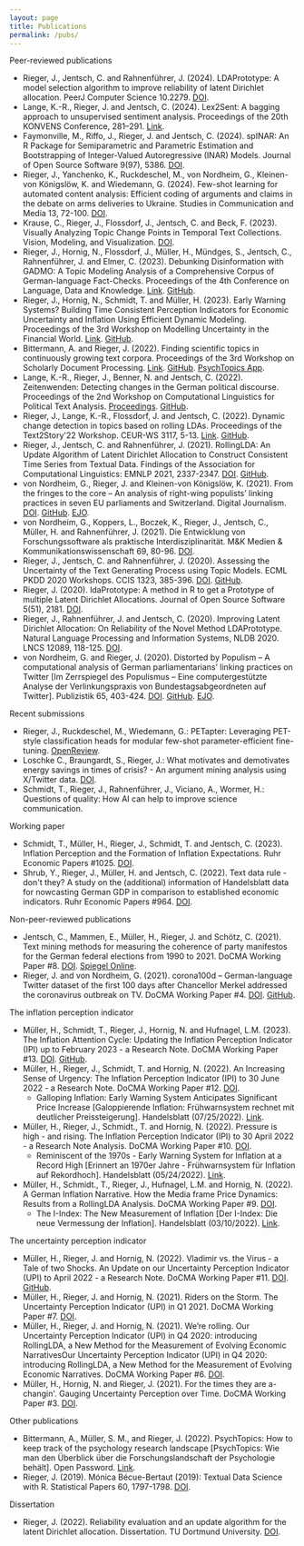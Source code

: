 ```yaml
---
layout: page
title: Publications
permalink: /pubs/
---
```


Peer-reviewed publications
* Rieger, J., Jentsch, C. and Rahnenführer, J. (2024). LDAPrototype: A model selection algorithm to improve reliability of latent Dirichlet allocation. PeerJ Computer Science 10.2279. [DOI](https://doi.org/10.7717/peerj-cs.2279).
* Lange, K.-R., Rieger, J. and Jentsch, C. (2024). Lex2Sent: A bagging approach to unsupervised sentiment analysis. Proceedings of the 20th KONVENS Conference, 281–291. [Link](https://aclanthology.org/2024.konvens-main.28/).
* Faymonville, M., Riffo, J., Rieger, J. and Jentsch, C. (2024). spINAR: An R Package for Semiparametric and Parametric Estimation and Bootstrapping of Integer-Valued Autoregressive (INAR) Models. Journal of Open Source Software 9(97), 5386. [DOI](https://doi.org/10.21105/joss.05386).
* Rieger, J., Yanchenko, K., Ruckdeschel, M., von Nordheim, G., Kleinen-von Königslöw, K. and Wiedemann, G. (2024). Few-shot learning for automated content analysis: Efficient coding of arguments and claims in the debate on arms deliveries to Ukraine. Studies in Communication and Media 13, 72-100. [DOI](https://doi.org/10.5771/2192-4007-2024-1-72).
* Krause, C., Rieger, J., Flossdorf, J., Jentsch, C. and Beck, F. (2023). Visually Analyzing Topic Change Points in Temporal Text Collections. Vision, Modeling, and Visualization. [DOI](https://doi.org/10.2312/vmv.20231231).
* Rieger, J., Hornig, N., Flossdorf, J., Müller, H., Mündges, S., Jentsch, C., Rahnenführer, J. and Elmer, C. (2023). Debunking Disinformation with GADMO: A Topic Modeling Analysis of a Comprehensive Corpus of German-language Fact-Checks. Proceedings of the 4th Conference on Language, Data and Knowledge. [Link](https://aclanthology.org/2023.ldk-1.56). [GitHub](https://github.com/GADMO-EU/DiTox2023).
* Rieger, J., Hornig, N., Schmidt, T. and Müller, H. (2023). Early Warning Systems? Building Time Consistent Perception Indicators for Economic Uncertainty and Inflation Using Efficient Dynamic Modeling. Proceedings of the 3rd Workshop on Modelling Uncertainty in the Financial World. [Link](https://github.com/JonasRieger/mufin23/blob/master/paper.pdf). [GitHub](https://github.com/JonasRieger/mufin23).
* Bittermann, A. and Rieger, J. (2022). Finding scientific topics in continuously growing text corpora. Proceedings of the 3rd Workshop on Scholarly Document Processing. [Link](https://aclanthology.org/2022.sdp-1.2). [GitHub](https://github.com/abitter/sdp22_supplements). [PsychTopics App](http://psychtopics.org/).
* Lange, K.-R., Rieger, J., Benner, N. and Jentsch, C. (2022). Zeitenwenden: Detecting changes in the German political discourse. Proceedings of the 2nd Workshop on Computational Linguistics for Political Text Analysis. [Proceedings](https://old.gscl.org/media/pages/arbeitskreise/cpss/cpss-2022/workshop-proceedings-2022/254133848-1662750260/cpss-2022-proceedings.pdf). [GitHub](https://github.com/K-RLange/zeitenwenden).
* Rieger, J., Lange, K.-R., Flossdorf, J. and Jentsch, C. (2022). Dynamic change detection in topics based on rolling LDAs. Proceedings of the Text2Story'22 Workshop. CEUR-WS 3117, 5-13. [Link](http://ceur-ws.org/Vol-3117/). [GitHub](https://github.com/JonasRieger/topicalchanges).
* Rieger, J., Jentsch, C. and Rahnenführer, J. (2021). RollingLDA: An Update Algorithm of Latent Dirichlet Allocation to Construct Consistent Time Series from Textual Data. Findings of the Association for Computational Linguistics: EMNLP 2021, 2337-2347. [DOI](http://dx.doi.org/10.18653/v1/2021.findings-emnlp.201). [GitHub](https://github.com/JonasRieger/emnlp2021).
* von Nordheim, G., Rieger, J. and Kleinen-von Königslöw, K. (2021). From the fringes to the core – An analysis of right-wing populists’ linking practices in seven EU parliaments and Switzerland. Digital Journalism. [DOI](https://doi.org/10.1080/21670811.2021.1970602). [GitHub](https://github.com/JonasRieger/fringes). [EJO](https://de.ejo-online.eu/qualitaet-ethik/im-mantel-des-mainstreams).
* von Nordheim, G., Koppers, L., Boczek, K., Rieger, J., Jentsch, C., Müller, H. and Rahnenführer, J. (2021). Die Entwicklung von Forschungssoftware als praktische Interdisziplinarität. M&K Medien & Kommunikationswissenschaft 69, 80-96. [DOI](https://doi.org/10.5771/1615-634X-2021-1-80).
* Rieger, J., Jentsch, C. and Rahnenführer, J. (2020). Assessing the Uncertainty of the Text Generating Process using Topic Models. ECML PKDD 2020 Workshops. CCIS 1323, 385-396. [DOI](https://doi.org/10.1007/978-3-030-65965-3_26). [GitHub](https://github.com/JonasRieger/edml2020).
* Rieger, J. (2020). ldaPrototype: A method in R to get a Prototype of multiple Latent Dirichlet Allocations. Journal of Open Source Software 5(51), 2181. [DOI](https://doi.org/10.21105/joss.02181).
* Rieger, J., Rahnenführer, J. and Jentsch, C. (2020). Improving Latent Dirichlet Allocation: On Reliability of the Novel Method LDAPrototype. Natural Language Processing and Information Systems, NLDB 2020. LNCS 12089, 118-125. [DOI](https://doi.org/10.1007/978-3-030-51310-8_11).
* von Nordheim, G. and Rieger, J. (2020). Distorted by Populism – A computational analysis of German parliamentarians’ linking practices on Twitter [Im Zerrspiegel des Populismus – Eine computergestützte Analyse der Verlinkungspraxis von Bundestagsabgeordneten auf Twitter]. Publizistik 65, 403-424. [DOI](https://doi.org/10.1007/s11616-020-00591-7). [GitHub](https://github.com/JonasRieger/zerrspiegel). [EJO](https://de.ejo-online.eu/digitales/die-kleine-Welt-des-Populismus).

Recent submissions
* Rieger, J., Ruckdeschel, M., Wiedemann, G.: PETapter: Leveraging PET-style classification heads for modular few-shot parameter-efficient fine-tuning. [OpenReview](https://openreview.net/forum?id=Dq8VpnQ4M6).
* Loschke C., Braungardt, S., Rieger, J.: What motivates and demotivates energy savings in times of crisis? - An argument mining analysis using X/Twitter data. [DOI](https://doi.org/10.21203/rs.3.rs-4544117/v1).
* Schmidt, T., Rieger, J., Rahnenführer, J., Viciano, A., Wormer, H.: Questions of quality: How AI can help to improve science communication.

Working paper
* Schmidt, T., Müller, H., Rieger, J., Schmidt, T. and Jentsch, C. (2023). Inflation Perception and the Formation of Inflation Expectations. Ruhr Economic Papers #1025. [DOI](https://doi.org/10.4419/96973191).
* Shrub, Y., Rieger, J., Müller, H. and Jentsch, C. (2022). Text data rule - don't they? A study on the (additional) information of Handelsblatt data for nowcasting German GDP in comparison to established economic indicators. Ruhr Economic Papers #964. [DOI](https://doi.org/10.4419/96973128).

Non-peer-reviewed publications
* Jentsch, C., Mammen, E., Müller, H., Rieger, J. and Schötz, C. (2021). Text mining methods for measuring the coherence of party manifestos for the German federal elections from 1990 to 2021. DoCMA Working Paper #8.  [DOI](https://doi.org/10.17877/de290r-22363). [Spiegel Online](https://www.spiegel.de/politik/deutschland/koalitionen-nach-der-bundestagswahl-2021-wer-zusammen-passt-und-wer-nicht-a-8a439093-1921-4c60-9477-6f37ade43057).
* Rieger, J. and von Nordheim, G. (2021). corona100d – German-language Twitter dataset of the first 100 days after Chancellor Merkel addressed the coronavirus outbreak on TV. DoCMA Working Paper #4. [DOI](http://dx.doi.org/10.17877/DE290R-21911). [GitHub](https://github.com/JonasRieger/corona100d).

The inflation perception indicator
* Müller, H., Schmidt, T., Rieger, J., Hornig, N. and Hufnagel, L.M. (2023). The Inflation Attention Cycle: Updating the Inflation Perception Indicator (IPI) up to February 2023 - a Research Note. DoCMA Working Paper #13. [DOI](http://doi.org/10.17877/DE290R-23141). [GitHub](https://github.com/JonasRieger/ipi).
* Müller, H., Rieger, J., Schmidt, T. and Hornig, N. (2022). An Increasing Sense of Urgency: The Inflation Perception Indicator (IPI) to 30 June 2022 - a Research Note. DoCMA Working Paper #12. [DOI](http://doi.org/10.17877/DE290R-22875).
   * Galloping Inflation: Early Warning System Anticipates Significant Price Increase [Galoppierende Inflation: Frühwarnsystem rechnet mit deutlicher Preissteigerung]. Handelsblatt (07/25/2022). [Link](https://www.handelsblatt.com/28543406.html).
* Müller, H., Rieger, J., Schmidt., T. and Hornig, N. (2022). Pressure is high - and rising. The Inflation Perception Indicator (IPI) to 30 April 2022 - a Research Note Analysis. DoCMA Working Paper #10. [DOI](https://doi.org/10.17877/DE290R-22769).
   * Reminiscent of the 1970s - Early Warning System for Inflation at a Record High [Erinnert an 1970er Jahre - Frühwarnsystem für Inflation auf Rekordhoch]. Handelsblatt (05/24/2022). [Link](https://www.handelsblatt.com/28369000.html).
* Müller, H., Schmidt., T., Rieger, J., Hufnagel, L.M. and Hornig, N. (2022). A German Inflation Narrative. How the Media frame Price Dynamics: Results from a RollingLDA Analysis. DoCMA Working Paper #9. [DOI](https://doi.org/10.17877/de290r-22632).
    * The I-Index: The New Measurement of Inflation [Der I-Index: Die neue Vermessung der Inflation]. Handelsblatt (03/10/2022). [Link](https://www.handelsblatt.com/28146862.html).

The uncertainty perception indicator
* Müller, H., Rieger, J. and Hornig, N. (2022). Vladimir vs. the Virus - a Tale of two Shocks. An Update on our Uncertainty Perception Indicator (UPI) to April 2022 - a Research Note. DoCMA Working Paper #11. [DOI](http://dx.doi.org/10.17877/DE290R-22780). [GitHub](https://github.com/JonasRieger/upi).
* Müller, H., Rieger, J. and Hornig, N. (2021). Riders on the Storm. The Uncertainty Perception Indicator (UPI) in Q1 2021. DoCMA Working Paper #7. [DOI](https://doi.org/10.17877/DE290R-22177).
* Müller, H., Rieger, J. and Hornig, N. (2021). We’re rolling. Our Uncertainty Perception Indicator (UPI) in Q4 2020: introducing RollingLDA, a New Method for the Measurement of Evolving Economic NarrativesOur Uncertainty Perception Indicator (UPI) in Q4 2020: introducing RollingLDA, a New Method for the Measurement of Evolving Economic Narratives. DoCMA Working Paper #6. [DOI](http://dx.doi.org/10.17877/DE290R-21974).
* Müller, H., Hornig, N. and Rieger, J. (2021). For the times they are a-changin'. Gauging Uncertainty Perception over Time. DoCMA Working Paper #3. [DOI](http://dx.doi.org/10.17877/DE290R-21878).

Other publications
* Bittermann, A., Müller, S. M., and Rieger, J. (2022). PsychTopics: How to keep track of the psychology research landscape [PsychTopics: Wie man den Überblick über die Forschungslandschaft der Psychologie behält]. Open Password. [Link](https://www.infobroker.de/password-online/archiv/willi-bredemeier-liest-das-buch-seines-lebens-the-story-of-civilisation-von-will-durant/).
* Rieger, J. (2019). Mónica Bécue-Bertaut (2019): Textual Data Science with R. Statistical Papers 60, 1797-1798. [DOI](https://doi.org/10.1007/s00362-019-01126-7).

Dissertation
* Rieger, J. (2022). Reliability evaluation and an update algorithm for the latent Dirichlet allocation. Dissertation. TU Dortmund University. [DOI](https://doi.org/10.17877/DE290R-22949).
